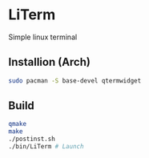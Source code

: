 # LiTerm
Simple linux terminal

## Installion (Arch)

```bash
sudo pacman -S base-devel qtermwidget
```

## Build

```bash
qmake
make
./postinst.sh
./bin/LiTerm # Launch
```
